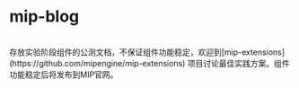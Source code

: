 # mip-blog
<br>
存放实验阶段组件的公测文档，不保证组件功能稳定，欢迎到[mip-extensions](https://github.com/mipengine/mip-extensions) 项目讨论最佳实践方案。组件功能稳定后将发布到MIP官网。
